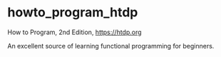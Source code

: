 # howto_program_htdp
How to Program, 2nd Edition, https://htdp.org

An excellent source of learning functional programming for beginners.